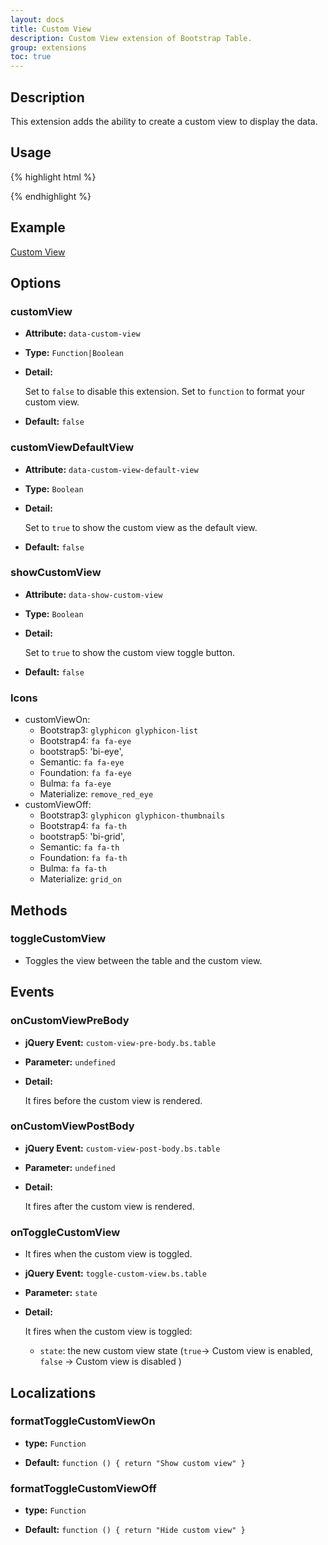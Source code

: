 ```yaml
---
layout: docs
title: Custom View
description: Custom View extension of Bootstrap Table.
group: extensions
toc: true
---
```


## Description
This extension adds the ability to create a custom view to display the data.

## Usage

{% highlight html %}
<script src="extensions/custom-view/bootstrap-table-custom-view.js"></script>
{% endhighlight %}

## Example

[Custom View](https://examples.bootstrap-table.com/#extensions/custom-view.html)

## Options

### customView

- **Attribute:** `data-custom-view`

- **Type:** `Function|Boolean`

- **Detail:**

  Set to `false` to disable this extension.
  Set to `function` to format your custom view.

- **Default:** `false`

### customViewDefaultView

- **Attribute:** `data-custom-view-default-view`

- **Type:** `Boolean`

- **Detail:**

  Set to `true` to show the custom view as the default view.

- **Default:** `false`

### showCustomView

- **Attribute:** `data-show-custom-view`

- **Type:** `Boolean`

- **Detail:**

  Set to `true` to show the custom view toggle button.

- **Default:** `false`

### Icons

- customViewOn:
    * Bootstrap3: `glyphicon glyphicon-list`
    * Bootstrap4: `fa fa-eye`
    * bootstrap5: 'bi-eye',
    * Semantic: `fa fa-eye`
    * Foundation: `fa fa-eye`
    * Bulma: `fa fa-eye`
    * Materialize: `remove_red_eye`
- customViewOff:
    * Bootstrap3: `glyphicon glyphicon-thumbnails`
    * Bootstrap4: `fa fa-th`
    * bootstrap5: 'bi-grid',
    * Semantic: `fa fa-th`
    * Foundation: `fa fa-th`
    * Bulma: `fa fa-th`
    * Materialize: `grid_on`

## Methods

### toggleCustomView

* Toggles the view between the table and the custom view.

## Events

### onCustomViewPreBody

- **jQuery Event:** `custom-view-pre-body.bs.table`

- **Parameter:** `undefined`

- **Detail:**

  It fires before the custom view is rendered.

### onCustomViewPostBody

- **jQuery Event:** `custom-view-post-body.bs.table`

- **Parameter:** `undefined`

- **Detail:**

  It fires after the custom view is rendered.

### onToggleCustomView

* It fires when the custom view is toggled.

- **jQuery Event:** `toggle-custom-view.bs.table`

- **Parameter:** `state`

- **Detail:**

  It fires when the custom view is toggled:

  * `state`: the new custom view state (`true`-> Custom view is enabled, `false` -> Custom view is disabled )

## Localizations

### formatToggleCustomViewOn

- **type:** `Function`

- **Default:** `function () { return "Show custom view" }`

### formatToggleCustomViewOff

- **type:** `Function`

- **Default:** `function () { return "Hide custom view" }`

